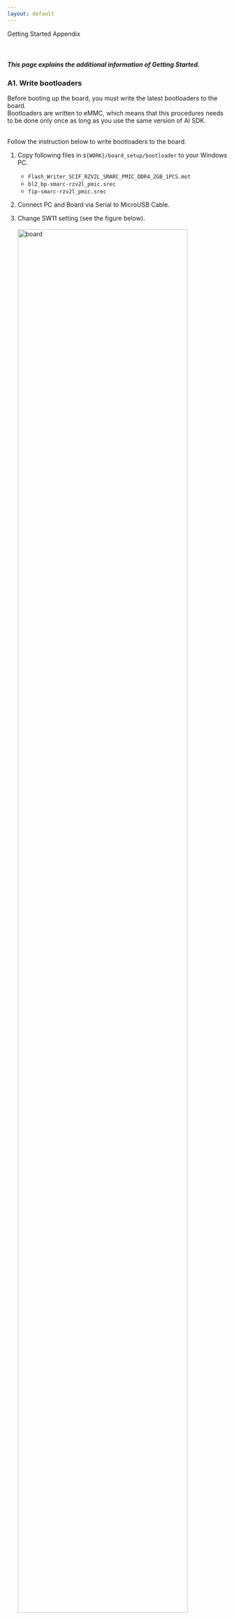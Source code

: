 ```yaml
---
layout: default
---
```

<div class="container">
    <div class="row">
        <div class="top col-12">
Getting Started Appendix
        </div>
    </div>
</div>
<br>
<br>
<h5>This page explains the additional information of Getting Started.</h5>

<h3 id="bootloader">A1. Write bootloaders</h3>
Before booting up the board, you must write the latest bootloaders to the board.<br>
Bootloaders are written to eMMC, which means that this procedures needs to be done only once as long as you use the same version of AI SDK.<br><br>

Follow the instruction below to write bootloaders to the board.<br>
1. Copy following files in `${WORK}/board_setup/bootloader` to your Windows PC.<br>
    <ul>
    <li><code>Flash_Writer_SCIF_RZV2L_SMARC_PMIC_DDR4_2GB_1PCS.mot</code></li>
    <li><code>bl2_bp-smarc-rzv2l_pmic.srec</code></li>
    <li><code>fip-smarc-rzv2l_pmic.srec</code></li>
    </ul>

2. Connect PC and Board via Serial to MicroUSB Cable.<br>

3. Change SW11 setting (see the figure below).<br><br>
    <img class="procedure"  src="img/board_bootloader.png" alt="board" width="90%" /><br><br>

4. Press and hold the power button (SW9) for 1 second to turn on the power.<br>

5. On Windows PC, open the terminal emulator. <br>
Here, we use Tera Term as an example.<br>

6. Select "File" > "New Connection" and select "Serial" port as shown below.<br><br>
    <img class="procedure"  src="img/new_connection.png" alt="board" width="90%"/><br><br>

7. Open the configuration window from the "Setup">"Terminal" and change the setting as follows.<br>

    <table>
      <tr>
      <th>Item</th>
      <th>Value</th>
      </tr>
      <tr>
      <td>New-line</td>
      <td>Receive: Auto</td>
      </tr>
      <tr>
      <td></td>
      <td>Transmit: CR</td>
      </tr>
    </table>
8. Open the configuration window from the "Setup">"Serial port" and change the setting as follows.<br>

    <table>
      <tr>
      <th>Item</th>
      <th>Value</th>
      </tr>
      <tr>
      <td>Baud rate</td>
      <td>115200</td>
      </tr>
      <tr>
      <td>Data</td>
      <td>8bit</td>
      </tr>
      <tr>
      <td>Parity</td>
      <td>none</td>
      </tr>
      <tr>
      <td>Stop</td>
      <td>1bit</td>
      </tr>
      <tr>
      <td>Flow control</td>
      <td>none</td>
      </tr>
      <tr>
      <td>Transmit delay</td>
      <td>0msec/char</td>
      </tr>
    </table>

9. Press the reset button (SW10) and following message will be displayed on the terminal.
```
  SCIF Download mode
 (C) Renesas Electronics Corp.
-- Load Program to System RAM ---------------
please send !
```
10. Open "File" > "Send file..." and send the Flash Writer file (`*.mot`) as a text.<br>
If following message is displayed, the file transfer suceeded.
```
Flash writer for RZ/V2 Series Vx.xx xxx.xx,20xx
 Product Code : RZ/V2L
>
```
11. Enter "`XLS2`" on the terminal to get following messages.
```
> XLS2
===== Qspi writing of RZ/G2 Board Command =============
Load Program to Spiflash
Writes to any of SPI address.
 Micron : MT25QU512
Program Top Address & Qspi Save Address
===== Please Input Program Top Address ============
  Please Input : H'
```
12. Enter "`11E00`". The log continues.
```
  Please Input : H'11E00
===== Please Input Qspi Save Address ===
  Please Input : H'
```
13. Enter "`00000`". The log continues.
```
  Please Input : H'00000
Work RAM(H'50000000-H'53FFFFFF) Clear....
please send ! ('.' & CR stop load)
```
14. After the "please send!" message, open "File" > "Send file..." and <b>send the `bl2_bp-smarc-rzv2l_pmic.srec` file</b> as a text from the terminal software.<br><br>

15. In case a message to prompt to clear data like below, please enter "`y`".
```
SPI Data Clear(H'FF) Check : H'00000000-0000FFFF,Clear OK?(y/n)
```
16. Following log will be displayed.
```
SAVE SPI-FLASH.......
======= Qspi Save Information =================
SpiFlashMemory Stat Address : H'00000000
SpiFlashMemory End Address : H'00009A80
===========================================================
```
17. Enter "`XLS2`" on the terminal to get following messages.
```
> XLS2
===== Qspi writing of RZ/G2 Board Command =============
Load Program to Spiflash
Writes to any of SPI address.
 Micron : MT25QU512
Program Top Address & Qspi Save Address
===== Please Input Program Top Address ============
  Please Input : H'
```
18. Enter "`00000`". The log continues.
```
  Please Input : H'00000
===== Please Input Qspi Save Address ===
  Please Input : H'
```
19. Enter "`1D200`". The log continues.
```
  Please Input : H'1D200
Work RAM(H'50000000-H'53FFFFFF) Clear....
please send ! ('.' & CR stop load)
```
20. After the "please send!" message, open "File" > "Send file..." and <b>send the `fip-smarc-rzv2l_pmic.srec` file</b> as a text from the terminal software.<br><br>

21. In case a message to prompt to clear data like below, please enter "`y`".
```
SPI Data Clear(H'FF) Check : H'00000000-0000FFFF,Clear OK?(y/n)
```
22. Following log will be displayed.
```
SAVE SPI-FLASH.......
======= Qspi Save Information =================
SpiFlashMemory Stat Address : H'0001D200
SpiFlashMemory End Address : H'000CC73F
===========================================================
```
23. Power-off the board by pressing the power button (SW9) for 2 seconds.
<br>

After this procedure, you can create the SD card and boot the board.<br>
Refer to the <a href="{{ site.url }}{{ site.baseurl }}{% link getting_started.md %}#sd">Getting Started: Setup the SD card</a> to create the SD card for the board.<br>
Refer to the <a href="{{ site.url }}{{ site.baseurl }}{% link getting_started.md %}#step9">Getting Started: Boot RZ/V2L Evaluation Board Kit</a> to boot the board.
<br><br>


<h3 id="partition">A2. Format SD card</h3>
When writing the necessary files for the board, microSD card needs to have appropriate format.<br>
Note that you need to run this procedure only once as long as you use the same microSD card.<br><br>
Follow the instruction below to format the microSD card partitions.<br>

1. Before inserting the microSD card to your Linux PC, open the terinal on Linux PC and run the following command to check the devices without microSD card.<br>
    ```
    lsblk
    ```
    - Following is the example output.<br>
    ```
    NAME MAJ:MIN RM SIZE RO TYPE MOUNTPOINT
    sda 8:0 0 30.9G 0 disk
    ├─sda1 8:1 0 512M 0 part /boot/efi
    ├─sda2 8:2 0 1K 0 part
    └─sda5 8:5 0 30.3G 0 part /
    sr0 11:0 1 1024M 0 rom
    ```

2. Insert the microSD card to your Linux PC and run the following command again.<br>
    ```
    lsblk
    ```

3. Check the output and confirm the name appeared.<br>
This would be your microSD card device name.<br>
> Note: Be careful not to use the other device since it may destruct your computer filesystem.<br>
    - Following is the example output.<br>
    ```
    NAME MAJ:MIN RM SIZE RO TYPE MOUNTPOINT
    sda 8:0 0 30.9G 0 disk
    ├─sda1 8:1 0 512M 0 part /boot/efi
    ├─sda2 8:2 0 1K 0 part
    └─sda5 8:5 0 30.3G 0 part /
    sdb 8:16 1 29.7G 0 disk
    └─sdb1 8:17 1 29.7G 0 part
    sr0 11:0 1 1024M 0 rom
    ```
    - In this case, followings are your microSD card configuration.<br>
        - <b>`/dev/sdb`</b>: The device name for the entire microSD card.<br>
        - <b>`/dev/sdb1`</b>: The paritition name in microSD card.  There may be multiple `sdb*` depending on the microSD card.<br><br>

4. Run the following command to check the automatically mounted microSD card partitions.<br>  
    ```
    df
    ```
5. Check the output and find the mount point, which is "`/media/user/A8D3-393D`" in the following example.<br>
    ```
    Filesystem 1K-blocks Used Available Use% Mounted on
    udev 745652 0 745652 0% /dev
    :
    snip
    :
    /dev/sdb1 511720 4904 506816 1% /media/user/A8D3-393B
    ```
6. Unmount the automatically mounted partitions.<br>
    ```
    sudo umount /media/user/A8D3-393B
    ```
    - If there are more than one partitions on microSD card, unmount all partitions.<br><br>

7. Run `fdisk` command as shown below to change the partition table according to the following table.<br>
    <table>
      <tr>
        <th>Type/Number</th>
        <th>Size</th>
        <th>Filesystem</th>
        <th>Contents</th>
      </tr>
      <tr>
        <th>Primary #1</th>
        <th>500MB (minimum 128MB)</th>
        <th>FAT32</th>
        <th>Linux kernel<br>Device tree</th>
      </tr>
      <tr>
        <th>Primary #2</th>
        <th>All remaining</th>
        <th>Ext4</th>
        <th>Root filesystem</th>
      </tr>
    </table>

    ```
    sudo fdisk /dev/sdb
    ```
    > Note: Use device name. Do NOT use partition name such as `/dev/sdb1`. <br>

    - Following log will be shown. <br>

    ```
    Welcome to fdisk (util-linux 2.34).
    Changes will remain in memory only, until you decide to write them.
    Be careful before using the write command.

    Command (m for help):
    ```
    - Type "`o`" to console. The log continues.<br>

    ```
    Created a new DOS disklabel with disk identifier 0x6b6aac6e.
    
    Command (m for help):
    ```
    - Type "`n`" to console. The log continues.<br>

    ```
    Partition type
    p primary (0 primary, 0 extended, 4 free)
    e extended (container for logical partitions)
    Select (default p): 
    ```
    - Type "`p`" to console. The log continues.<br>

    ```
    Partition number (1-4, default 1): 
    ```
    - Press ENTER key. The log continues.<br>

    ```
    First sector (2048-62333951, default 2048): 
    ```
    - Press ENTER key. The log continues.<br>

    ```
    Last sector, +/-sectors or +/-size{K,M,G,T,P} (2048-62333951, 
    default 62333951): 
    ```
    - Type "`+500M`" to console. The log continues.<br>

    ```
    Created a new partition 1 of type 'Linux' and of size 500 MiB.
    Partition #1 contains a vfat signature.
    
    Do you want to remove the signature? [Y]es/[N]o: 
    ```
    - Type "`Y`" to console. The log continues.<br>

    ```
    The signature will be removed by a write command.
    
    Command (m for help): 
    ```
    - Type "`n`" to console. The log continues.<br>

    ```
    Partition type
    p primary (1 primary, 0 extended, 3 free)
    e extended (container for logical partitions)
    Select (default p): 
    ```
    - Type "`p`" to console. The log continues.<br>

    ```
    Partition number (2-4, default 2): 
    ```
    - Press ENTER key. The log continues.<br>

    ```
    First sector (1026048-62333951, default 1026048): 
    ```
    - Press ENTER key. The log continues.<br>

    ```
    Last sector, +/-sectors or +/-size{K,M,G,T,P} (1026048-62333951, 
    default 62333951): 
    ```
    - Press ENTER key. The log continues.<br>

    ```    
    Created a new partition 2 of type 'Linux' and of size 29.2 GiB.

    Command (m for help): 
    ```
    - Type "`p`" to console. The log continues.<br>

    ```
    Disk /dev/sdb: 29.74 GiB, 31914983424 bytes, 62333952 sectors
    Disk model: Transcend
    Units: sectors of 1 * 512 = 512 bytes
    Sector size (logical/physical): 512 bytes / 512 bytes
    I/O size (minimum/optimal): 512 bytes / 512 bytes  
    Disklabel type: dos
    Disk identifier: 0x6b6aac6e
    
    Device Boot Start End Sectors Size Id Type
    /dev/sdb1 2048 1026047 1024000 500M 83 Linux
    /dev/sdb2 1026048 62333951 61307904 29.2G 83 Linux
    
    Filesystem/RAID signature on partition 1 will be wiped.
    
    Command (m for help): 
    ```
    - Type "`t`" to console. The log continues.<br>

    ```
    Partition number (1,2, default 2):
    ```
    - Type "`1`" to console. The log continues.<br>

    ```
    Hex code (type L to list all codes):
    ```
    - Type "`b`" to console. The log continues.<br>

    ``` 
    Changed type of partition 'Linux' to 'W95 FAT32'.
    
    Command (m for help): 
    ```
    - Type "`w`" to console. The `fdisk` interface will end.<br>

    ```
    The partition table has been altered.
    Syncing disks.
    ```
8. Check the partition table with the command below. <br>
    ```
    partprobe
    sudo fdisk -l /dev/sdb
    ```
    - Output would be as follows. Note that there are two partitions.<br>
    ```
    Disk /dev/sdb: 29.74 GiB, 31914983424 bytes, 62333952 sectors
    Disk model: Maker name etc.
    Units: sectors of 1 * 512 = 512 bytes
    Sector size (logical/physical): 512 bytes / 512 bytes
    I/O size (minimum/optimal): 512 bytes / 512 bytes
    Disklabel type: dos
    Disk identifier: 0x6b6aac6e
    Device Boot Start End Sectors Size Id Type
    /dev/sdb1 2048 1026047 1024000 500M b W95 FAT32
    /dev/sdb2 1026048 62333951 61307904 29.2G 83 Linux
    ```
9. Run the command below to format and mount the partitions 1.<br>
> Note: If the partitions were automatically mounted after the step 6, please unmount them again.<br>
    
    ```
    sudo mkfs.vfat -v -c -F 32 /dev/sdb1
    ```
    - Following log will be shown.<br>
    ```
    mkfs.fat 4.1 (2017-01-24)
    /dev/sdb1 has 64 heads and 32 sectors per track,
    hidden sectors 0x0800;
    logical sector size is 512,
    using 0xf8 media descriptor, with 1024000 sectors;
    drive number 0x80;
    filesystem has 2 32-bit FATs and 8 sectors per cluster.
    FAT size is 1000 sectors, and provides 127746 clusters.
    There are 32 reserved sectors.
    Volume ID is a299e6a6, no volume label.
    Searching for bad blocks 16848... 34256... 51152... 68304... 85072... 10209
    6... 119376... 136528... 153552... 170576... 187472... 204624... 221648... 238
    928... 256208... 273744... 290768... 308048... 325328... 342480... 359504... 3
    76656... 393680... 410576... 427216... 444624... 462032... 479184... 495952...
    ```
10. Run the command below to format and mount the partitions 2.<br>
    ```
    sudo mkfs.ext4 -L rootfs /dev/sdb2
    ```
    - Following log will be shown.<br>
    ```
    mke2fs 1.45.5 (07-Jan-2020)
    Creating filesystem with 7663488 4k blocks and 1916928 inodes
    Filesystem UUID: 63dddb3f-e268-4554-af51-1c6e1928d76c
    Superblock backups stored on blocks:
    32768, 98304, 163840, 229376, 294912, 819200, 884736, 1605632, 2654208,
    4096000
    Allocating group tables: done
    Writing inode tables: done
    Creating journal (32768 blocks): done
    Writing superblocks and filesystem accounting information: done
    ```
11. Eject the microSD card and insert it again to remount the partitions.<br>

After this procedure, you can write the necessary data for the board into microSD card.<br>
Refer to the <a href="{{ site.url }}{{ site.baseurl }}{% link getting_started.md %}#sd">Getting Started: Setup the SD card</a> to write files to the microSD card.
<br><br>



<h3 id="boot">A3. Boot with PC</h3>
This step can set the booting configuration of the board.<br>
When you obtained the board, this procedure must be done at least once.<br>
You can use this option for running the application or <a href="{{ site.url }}{{ site.baseurl }}{% link getting_started.md %}#boot-option2">Boot Option 2.</a><br>
However, please note that AI applications provided on GitHub assume that user runs the application with the Boot Option 2.<br><br>

Follow the instruction below to boot-up the board.<br>
<div class="container">
  <div class="row">
    <div class="col-12 col-md-6">
1. Insert the microSD card to the <b>Board</b>.<br><br>

2. Change the SW11 setting as shown in the right figure.<br><br>

3. Connect the <b>Board</b> and <b>PC</b> by the USB Serial to Micro USB cable.<br><br>

4. Connect the <b>Google Coral camera</b> to the <b>Board</b>.<br><br>

5. Connect the HDMI monitor to the <b>Board</b>.<br><br>

6. Connect the power cable to the <b>Board</b>.<br><br>

7. Press power button for 1 second to turn on the board.<br><br>

8. Open the terminal emulator, i.e., Tera Term, and connect with COMS port.<br>
<i>Note: When using Tera Term, change the configuration as explained in <a href="#bootloader">Write the bootloaders to the board</a>.</i><br><br>

9. On the terminal emulator, keep pressing ENTER key and press reset button.<br>
<i>Note: This procedure is required only when the bootloader is updated.</i><br>
<ol>
<li>U-boot console will be activated.</li>
<li>Run the following commands to set the booting configuration.</li>
</ol>

<pre class="hightlight">
<code>env default -a
setenv bootargs 'root=/dev/mmcblk1p2 rootwait'
setenv bootcmd 'mmc dev 1;fatload mmc 1:1 0x48080000 Image-smarc-rzv2l.bin; fatload mmc 1:1 0x48000000 Image-r9a07g054l2-smarc.dtb; booti 0x48080000 - 0x48000000'
saveenv
boot</code></pre>

<br><br>
10. After the boot-up, the login message will be shown on the console.<br>
<pre class="hightlight"><code>smarc-rzv2l login:</code></pre>

<br>
11. Log-in to the system using the information below.<br>
<ul>
<li>user: <code>root</code></li>
<li>password: none</li>
</ul>


    </div>
    <div class="col-12 col-md-6">
      <img class="procedure"  src="img/board_boot.png" alt="boot"/><br>
    </div>
  </div>
</div>

After this procedure, you can run the AI application on the board.<br>
Refer to the <a href="{{ site.url }}{{ site.baseurl }}{% link getting_started.md %}#step10">Getting Started: Run the Application</a> to run the AI applications.
<br><br>
